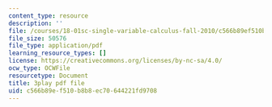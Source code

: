 ```yaml
---
content_type: resource
description: ''
file: /courses/18-01sc-single-variable-calculus-fall-2010/c566b89ef510b8b8ec70644221fd9708_1RLctDS2hUQ.pdf
file_size: 50576
file_type: application/pdf
learning_resource_types: []
license: https://creativecommons.org/licenses/by-nc-sa/4.0/
ocw_type: OCWFile
resourcetype: Document
title: 3play pdf file
uid: c566b89e-f510-b8b8-ec70-644221fd9708
---
```

